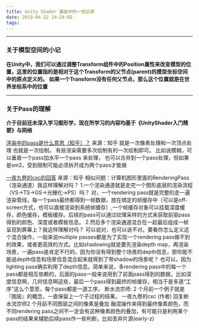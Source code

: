 ```yaml
---
title: Unity Shader 基础中的一些记录
date: 2019-04-22 14:24:02
tags:
---
```


- - -
### 关于模型空间的小记
**在Unity中，我们可以通过调整Transform组件中的Position属性来改变模型的位置，这里的位置指的是相对于这个Transform的父节点(parent)的模型坐标空间中的原点定义的。**
**如果一个Transform没有任何父节点，那么这个位置就是在世界坐标系中的位置**

- - -
### 关于Pass的理解
**介于目前还未深入学习图形学，现在所学习的内容均基于《UnityShader入门精要》与网络**

[渲染中的pass是什么意思（知乎）？](https://www.zhihu.com/question/40306111)
来源：知乎
就是一次像素处理和一次顶点处理
也就是一次绘制。
有些渲染需要多次绘制有的一次绘制即可。
比如说模糊，可以垂直一个pass加水平一个pass 来处理，
也可以合并到一个pass处理，但如果是sm2，受到限制可能必须拆开成为两个pass才能做

[一夜九卷的cxc的回答](https://www.zhihu.com/question/305707508/answer/596008426)
来源：知乎
相似问题：计算机图形里面的RenderingPass（渲染通道）我这样理解对吗？
1.一个渲染通道就是走完一个图形底层的渲染流程（VS->TS->GS->光栅化->PS）吗？
    对，一个rendering pass就是完整的走一遍渲染管线，每一个pass最终都得到一帧数据，放在绑定的帧缓存中（可以是off-screen方式，也可以直接渲染到系统帧缓存）,一个帧缓存对象可以挂载深度缓存，颜色缓存，模板缓存。后续的pass可以通过纹理采样的方式来获取前驱pass得到的颜色、深度或者模板信息。
    2.然后多个渲染通道混合在一起最后组成一帧呈现到屏幕上？我这样理解对吗？
    可以说对，也可以说不对。要看你怎么定义这个混合操作，一般来说multiple passes都是为了实现一个rendering pass做不到的效果，或者更高效的方式。比如shadowing就是要先渲染depth map，再渲染场景，一遍pass是肯定不行的，因为你没有得到整个场景的depth信息，那你能不能说depth信息和场景信息混合起来就得到了带shadow的场景呢？ 也可以，因为lighting pass确实利用了depth信息。简单来说，多rendering pass中的每一个pass都是相互依赖的，后面的pass一般来说用到了前面pass得到的数据，比如深度信息啊，几何信息啊这些，最后一个pass得到最终的帧缓存，相当于是多道“工序”这么个意思，每个pass都是一道工序。
    断水流宗师: 2 个月前一个例子就是『图层』的概念，一直保留上一个子过程的结果。
    一夜九卷的cxc (作者) 回复断水流宗师2 个月前不同图层之间的像素是叠加 融混操作来得到最终像素颜色，而不同rendering pass之间不一定会有这种像素颜色的叠加，有可能只是利用某个pass的结果来辅助后续pass作一些判断，比如丢弃片源(early-z)
